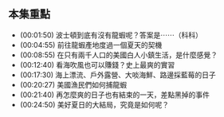 ---
---


## 本集重點

* (00:01:50) 波士頓到底有沒有龍蝦呢？答案是⋯⋯（科科）
* (00:04:55) 前往龍蝦產地度過一個夏天的契機
* (00:08:55) 在只有兩千人口的美國白人小鎮生活，是什麼感覺？
* (00:12:40) 看海吹風也可以賺錢？史上最爽的實習
* (00:17:30) 海上漂流、戶外露營、大啖海鮮、路邊採藍莓的日子
* (00:20:27) 美國漁民們如何捕龍蝦
* (00:21:40) 再怎麼爽的日子也有結束的一天，差點黑掉的事件
* (00:24:50) 美好夏日的大結局，究竟是如何呢？

